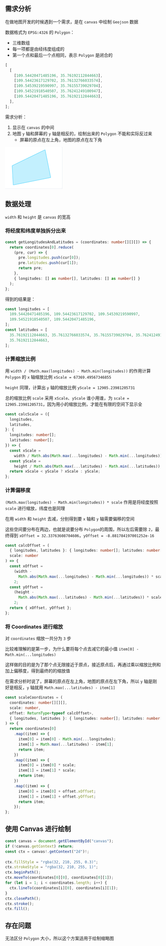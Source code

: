 ## 需求分析

在做地图开发的时候遇到一个需求，是在 `canvas` 中绘制 `Geojson` 数据

数据格式为 `EPSG:4326` 的 `Polygon`：

- 三维数组
- 每一项都是由经纬度组成的
- 第一个点和最后一个点相同，表示 `Polygon` 是闭合的

```ts
[
  [
    [109.54420471485196, 35.76192112844663],
    [109.54423617129702, 35.76132766033574],
    [109.54539219590997, 35.76155739029704],
    [109.54521918540507, 35.76241249100947],
    [109.54420471485196, 35.76192112844663],
  ],
];
```

需求分析：

1. 显示在 `canvas` 的中间
2. 地图 `y` 轴和屏幕的 `y` 轴是相反的，绘制出来的 `Polygon` 不能和实际反过来
   - 屏幕的原点在左上角，地图的原点在左下角

![缩略图](./images/%E7%BC%A9%E7%95%A5%E5%9B%BE.png)

## 数据处理

`width` 和 `height` 是 `canvas` 的宽高

### 将经度和纬度单独拆分出来

```ts
const getLongitudesAndLatitudes = (coordinates: number[][][]) => {
  return coordinates[0].reduce(
    (pre, cur) => {
      pre.longitudes.push(cur[0]);
      pre.latitudes.push(cur[1]);
      return pre;
    },
    { longitudes: [] as number[], latitudes: [] as number[] }
  );
};
```

得到的结果是：

```ts
const longitudes = [
  109.54420471485196, 109.54423617129702, 109.54539219590997,
  109.54521918540507, 109.54420471485196,
];
const latitudes = [
  35.76192112844663, 35.76132766033574, 35.76155739029704, 35.76241249100947,
  35.76192112844663,
];
```

### 计算缩放比例

用 `width / (Math.max(longitudes) - Math.min(longitudes))` 的作用计算 `Polygon` 的 `x` 轴缩放比例 `xScale = 67369.49567346855`

`height` 同理，计算出 `y` 轴的缩放比例 `yScale = 12905.23981205731`

总的缩放比例 `scale` 采用 `xScale`、`yScale` 谁小用谁，为 `scale = 12905.23981205731`，因为用小的缩放比例，才能在有限的空间下显示全

```ts
const calcScale = ({
  longitudes,
  latitudes,
}: {
  longitudes: number[];
  latitudes: number[];
}) => {
  const xScale =
    width / Math.abs(Math.max(...longitudes) - Math.min(...longitudes));
  const yScale =
    height / Math.abs(Math.max(...latitudes) - Math.min(...latitudes));
  return xScale < yScale ? xScale : yScale;
};
```

### 计算偏移度

`(Math.max(longitudes) - Math.min(longitudes)) * scale` 作用是将经度按照 `scale` 进行缩放，纬度也是同理

在用 `width` 和 `height` 去减，分别得到要 `x` 轴和 `y` 轴需要偏移的空间

这些空间要分布在两边，也就是说要分布 `Polygon`的周围，所以左后需要除 `2`，最终得到 `xOffset = 32.33763608704606`，`yOffset = -8.881784197001252e-16`

```ts
const calcOffset = (
  { longitudes, latitudes }: { longitudes: number[]; latitudes: number[] },
  scale: number
) => {
  const xOffset =
    (width -
      Math.abs(Math.max(...longitudes) - Math.min(...longitudes)) * scale) /
    2;
  const yOffset =
    (height -
      Math.abs(Math.max(...latitudes) - Math.min(...latitudes)) * scale) /
    2;
  return { xOffset, yOffset };
};
```

### 将 Coordinates 进行缩放

对 `coordinates` 缩放一共分为 `3` 步

比较难理解的是第一步，为什么要将每个点去减它的最小值 `item[0] - Math.min(...longitudes)`

这样做的目的是为了那个点无限接近于原点，接近原点后，再通过乘以缩放比例和加上偏移度，得到最终的的缩放值

在需求分析时说了，屏幕的原点在左上角，地图的原点在左下角，所以 `y` 轴是刚好是相反，`y` 轴就用 `Math.max(...latitudes) - item[1]`

```ts
const scaleCoordinates = (
  coordinates: number[][][],
  scale: number,
  offset: ReturnType<typeof calcOffset>,
  { longitudes, latitudes }: { longitudes: number[]; latitudes: number[] }
) => {
  return coordinates[0]
    .map((item) => {
      item[0] = item[0] - Math.min(...longitudes);
      item[1] = Math.max(...latitudes) - item[1];
      return item;
    })
    .map((item) => {
      item[0] = item[0] * scale;
      item[1] = item[1] * scale;
      return item;
    })
    .map((item) => {
      item[0] = item[0] + offset.xOffset;
      item[1] = item[1] + offset.yOffset;
      return item;
    });
};
```

## 使用 Canvas 进行绘制

```ts
const canvas = document.getElementById("canvas");
if (!canvas.getContext) return;
const ctx = canvas!.getContext("2d")!;

ctx.fillStyle = "rgba(32, 210, 255, 0.3)";
ctx.strokeStyle = "rgba(32, 210, 255, 1)";
ctx.beginPath();
ctx.moveTo(coordinates[0][0], coordinates[0][1]);
for (let i = 1; i < coordinates.length; i++) {
  ctx.lineTo(coordinates[i][0], coordinates[i][1]);
}
ctx.closePath();
ctx.stroke();
ctx.fill();
```

## 存在问题

无法区分 `Polygon` 大小，所以这个方案适用于绘制缩略图
